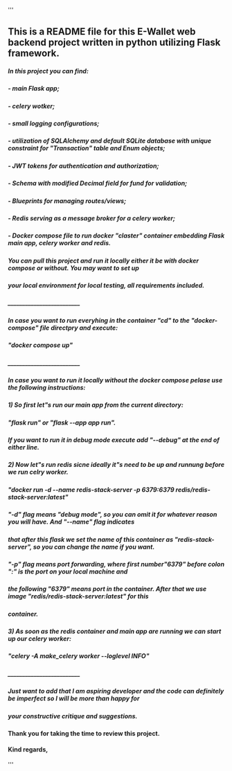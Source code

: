 '''
## This is a README file for this E-Wallet web backend project written in python utilizing Flask framework.
##### In this project you can find: 
##### - main Flask app;
##### - celery wotker;
##### - small logging configurations;
##### - utilization of SQLAlchemy and default SQLite database with unique constraint for "Transaction" table and Enum objects;
##### - JWT tokens for authentication and authorization; 
##### - Schema with modified Decimal field for fund for validation;
##### - Blueprints for managing routes/views;
##### - Redis serving as a message broker for a celery worker;
##### - Docker compose file to run docker "claster" container embedding Flask main app, celery worker and redis.
##### You can pull this project and run it locally either it be with docker compose or without. You may want to set up
##### your local environment for local testing, all requirements included.

##### _________________________

##### In case you want to run everyhing in the container "cd" to the "docker-compose" file directpry and execute:
##### "docker compose up"

##### _________________________

##### In case you want to run it locally without the docker compose pelase use the following instructions:
##### 1) So first let"s run our main app from the current directory:
##### "flask run" or "flask --app app run".
##### If you want to run it in debug mode execute add "--debug" at the end of either line.

##### 2) Now let"s run redis sicne ideally it"s need to be up and runnung before we run celry worker.
##### "docker run -d --name redis-stack-server -p 6379:6379 redis/redis-stack-server:latest"
##### "-d" flag means "debug mode", so you can omit it for whatever reason you will have. And "--name" flag indicates
##### that after this flask we set the name of this container as "redis-stack-server", so you can change the name if you want.
##### "-p" flag means port forwarding, where first number"6379" before colon ":" is the port on your local machine and
##### the following "6379" means port in the container. After that we use image "redis/redis-stack-server:latest" for this
##### container.

##### 3) As soon as the redis container and main app are running we can start up our celery worker:
##### "celery -A make_celery worker --loglevel INFO"

##### _________________________

##### Just want to add that I am aspiring developer and the code can definitely be imperfect so I will be more than happy for
##### your constructive critique and suggestions.


#### Thank you for taking the time to review this project.

#### Kind regards,
'''
